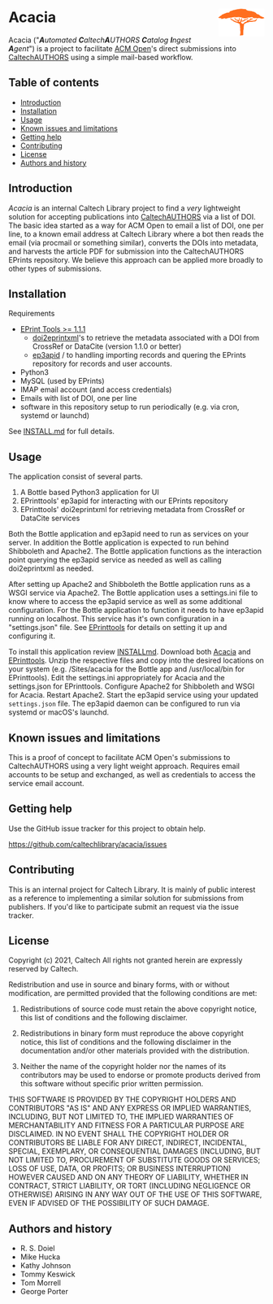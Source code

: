 Acacia<img width="18%" align="right" src=".graphics/acacia-icon.svg">
=======================================================================

Acacia ("_**A**utomated **C**altech**A**UTHORS **C**atalog **I**ngest **A**gent_") is a project to facilitate [ACM Open](https://libraries.acm.org/subscriptions-access/acmopen)'s direct submissions into [CaltechAUTHORS](https://authors.library.caltech.edu) using a simple mail-based workflow.


Table of contents
-----------------

* [Introduction](#introduction)
* [Installation](#installation)
* [Usage](#usage)
* [Known issues and limitations](#known-issues-and-limitations)
* [Getting help](#getting-help)
* [Contributing](#contributing)
* [License](#license)
* [Authors and history](#authors-and-history)


Introduction
------------

_Acacia_ is an internal Caltech Library project to find a _very_ lightweight solution for accepting publications into [CaltechAUTHORS](https://authors.library.caltech.edu) via a list of DOI. The basic idea started as a way for ACM Open to email a list of DOI, one per line, to a known email address at Caltech Library where a bot then reads the email (via procmail or something similar), converts the DOIs into metadata, and harvests the article PDF for submission into the CaltechAUTHORS EPrints repository. We believe this approach can be applied more broadly to other types of submissions.


Installation
------------

Requirements

+ [EPrint Tools >= 1.1.1](https://github.com/caltechlibrary/eprinttools/releases)
    - [doi2eprintxml](https://caltechlibrary.github.io/eprinttools/docs/doi2eprintxml)'s to retrieve the metadata associated with a DOI from CrossRef or DataCite (version 1.1.0 or better)
    - [ep3apid](https://caltechlibrary.github.io/eprinttools/docs/ep3apid) / to handling importing records and quering the EPrints repository for records and user accounts.
+ Python3
+ MySQL (used by EPrints)
+ IMAP email account (and access credentials)
+ Emails with list of DOI, one per line
+ software in this repository setup to run periodically (e.g. via cron, systemd or launchd)

See [INSTALL.md](INSTALL.md) for full details.


Usage
-----

The application consist of several parts. 

1. A Bottle based Python3 application for UI
2. EPrinttools' ep3apid for interacting with our EPrints repository
3. EPrinttools' doi2eprintxml for retrieving metadata from CrossRef or DataCite services

Both the Bottle application and ep3apid need to run as services on your server. In addition the Bottle application is expected to run behind Shibboleth and Apache2. The Bottle application functions as the interaction point querying the ep3apid service as needed as well as calling doi2eprintxml as needed.  

After setting up Apache2 and Shibboleth the Bottle application runs as a WSGI service via Apache2. The Bottle application uses a settings.ini file to know where to access the ep3apid service as well as some additional configuration.   For the Bottle application to function it needs to have ep3apid running on localhost. This service has it's own configuration in a "settings.json" file. See [EPrinttools](https://github.com/caltechlibrary/eprinttools) for details on setting it up and configuring it.

To install this application review [INSTALLmd](INSTALL.html). Download both [Acacia](https://github.com/caltechlibrary/Acacia/releases) and [EPrinttools](https://github.com/caltechlibrary/eprinttools/releases). Unzip the respective files and copy into the desired locations on your system (e.g. /Sites/acacia for the Bottle app and /usr/local/bin for EPrinttools).  Edit the settings.ini appropriately for Acacia and the settings.json for EPrinttools. Configure Apache2 for Shibboleth and WSGI for Acacia. Restart Apache2.  Start the ep3apid service using your updated `settings.json` file.  The ep3apid daemon can be configured to run via systemd or macOS's launchd.



Known issues and limitations
----------------------------

This is a proof of concept to facilitate ACM Open's submissions
to CaltechAUTHORS using a very light weight approach. Requires
email accounts to be setup and exchanged, as well as credentials
to access the service email account.

Getting help
------------

Use the GitHub issue tracker for this project to obtain help.

https://github.com/caltechlibrary/acacia/issues


Contributing
------------

This is an internal project for Caltech Library. It is mainly of
public interest as a reference to implementing a similar solution
for submissions from publishers.  If you'd like to participate
submit an request via the issue tracker.

License
-------

Copyright (c) 2021, Caltech
All rights not granted herein are expressly reserved by Caltech.

Redistribution and use in source and binary forms, with or without modification, are permitted provided that the following conditions are met:

1. Redistributions of source code must retain the above copyright notice, this list of conditions and the following disclaimer.

2. Redistributions in binary form must reproduce the above copyright notice, this list of conditions and the following disclaimer in the documentation and/or other materials provided with the distribution.

3. Neither the name of the copyright holder nor the names of its contributors may be used to endorse or promote products derived from this software without specific prior written permission.

THIS SOFTWARE IS PROVIDED BY THE COPYRIGHT HOLDERS AND CONTRIBUTORS "AS IS" AND ANY EXPRESS OR IMPLIED WARRANTIES, INCLUDING, BUT NOT LIMITED TO, THE IMPLIED WARRANTIES OF MERCHANTABILITY AND FITNESS FOR A PARTICULAR PURPOSE ARE DISCLAIMED. IN NO EVENT SHALL THE COPYRIGHT HOLDER OR CONTRIBUTORS BE LIABLE FOR ANY DIRECT, INDIRECT, INCIDENTAL, SPECIAL, EXEMPLARY, OR CONSEQUENTIAL DAMAGES (INCLUDING, BUT NOT LIMITED TO, PROCUREMENT OF SUBSTITUTE GOODS OR SERVICES; LOSS OF USE, DATA, OR PROFITS; OR BUSINESS INTERRUPTION) HOWEVER CAUSED AND ON ANY THEORY OF LIABILITY, WHETHER IN CONTRACT, STRICT LIABILITY, OR TORT (INCLUDING NEGLIGENCE OR OTHERWISE) ARISING IN ANY WAY OUT OF THE USE OF THIS SOFTWARE, EVEN IF ADVISED OF THE POSSIBILITY OF SUCH DAMAGE.


Authors and history
-------------------

+ R. S. Doiel
+ Mike Hucka
+ Kathy Johnson
+ Tommy Keswick
+ Tom Morrell
+ George Porter


